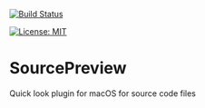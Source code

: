 [![Build Status](https://travis-ci.com/tsif/SourcePreview.svg?token=8ZyhMMGarwUGfCibCHGk&branch=master)](https://travis-ci.com/tsif/SourcePreview)

[![License: MIT](https://img.shields.io/badge/License-MIT-yellow.svg)](https://opensource.org/licenses/MIT)

# SourcePreview
Quick look plugin for macOS for source code files
